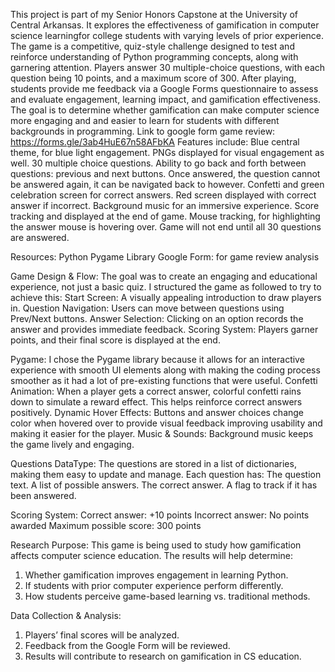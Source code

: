 This project is part of my Senior Honors Capstone at the University of Central Arkansas. It explores the effectiveness of gamification in computer science learningfor college students with varying levels of prior experience.
The game is a competitive, quiz-style challenge designed to test and reinforce understanding of Python programming concepts, along with garnering attention. Players answer 30 multiple-choice questions, with each question being 10 points, and a maximum score of 300. After playing, students provide me feedback via a Google Forms questionnaire to assess and evaluate engagement, learning impact, and gamification effectiveness.
The goal is to determine whether gamification can make computer science more engaging and and easier to learn for students with different backgrounds in programming.
Link to google form game review:
https://forms.gle/3ab4HuE67n58AFbKA
Features include:
Blue central theme, for blue light engagement.
PNGs displayed for visual engagement as well.
30 multiple choice questions.
Ability to go back and forth between questions: previous and next buttons.
Once answered, the question cannot be answered again, it can be navigated back to however.
Confetti and green celebration screen for correct answers.
Red screen displayed with correct answer if incorrect.
Background music for an immersive experience.
Score tracking and displayed at the end of game.
Mouse tracking, for highlighting the answer mouse is hovering over.
Game will not end until all 30 questions are answered.

Resources:
Python
Pygame Library
Google Form: for game review analysis

Game Design & Flow: 
The goal was to create an engaging and educational experience, not just a basic quiz. I structured the game as followed to try to achieve this:
Start Screen: A visually appealing introduction to draw players in.
Question Navigation: Users can move between questions using Prev/Next buttons.
Answer Selection: Clicking on an option records the answer and provides immediate feedback.
Scoring System: Players garner points, and their final score is displayed at the end.

Pygame:
I chose the Pygame library because it allows for an interactive experience with smooth UI elements along with making the coding process smoother as it had a lot of pre-existing functions that were useful.
Confetti Animation: When a player gets a correct answer, colorful confetti rains down to simulate a reward effect. This helps reinforce correct answers positively.
Dynamic Hover Effects: Buttons and answer choices change color when hovered over to provide visual feedback improving usability and making it easier for the player.
Music & Sounds: Background music keeps the game lively and engaging.

Questions DataType:
The questions are stored in a list of dictionaries, making them easy to update and manage. Each question has:
The question text.
A list of possible answers.
The correct answer.
A flag to track if it has been answered.

Scoring System:
Correct answer: +10 points
Incorrect answer: No points awarded
Maximum possible score: 300 points

Research Purpose: 
This game is being used to study how gamification affects computer science education. The results will help determine:
1. Whether gamification improves engagement in learning Python.
2. If students with prior computer experience perform differently.
3. How students perceive game-based learning vs. traditional methods.


Data Collection & Analysis: 
1. Players’ final scores will be analyzed.
2. Feedback from the Google Form will be reviewed.
3. Results will contribute to research on gamification in CS education.
